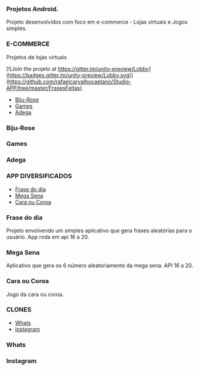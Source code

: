 ### Projetos Android.

Projeto desenvolvidos com foco em e-commerce - Lojas virtuais e Jogos simples.

### E-COMMERCE
Projetos de lojas virtuais

[![Join the projeto at https://gitter.im/unity-preview/Lobby](https://badges.gitter.im/unity-preview/Lobby.svg)](https://github.com/rafaelcarvalhocaetano/Studio-APP/tree/master/FrasesFeitas)

- [Biju-Rose ](#biju-rose)
- [Games ](#games)
- [Adega](#adega)

### Biju-Rose
### Games
### Adega

### APP DIVERSIFICADOS

- [Frase do dia](#frase-do-dia)
- [Mega Sena](#mega-sena)
- [Cara ou Coroa](#cara-ou-coroa)


### Frase do dia
  Projeto envolvendo um simples aplicativo que gera frases aleatórias para o usuário. App roda em api 16 a 20. 
### Mega Sena
  Aplicativo que gera os 6 número aleatoriamente da mega sena. API 16 a 20.
### Cara ou Coroa
  Jogo da cara ou coroa.


### CLONES
- [Whats](#whats)
- [Instagram](#instagram)
### Whats
### Instagram


